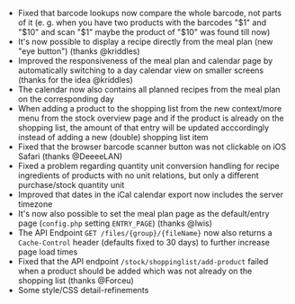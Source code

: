 - Fixed that barcode lookups now compare the whole barcode, not parts of it (e. g. when you have two products with the barcodes "$1" and "$10" and scan "$1" maybe the product of "$10" was found till now)
- It's now possible to display a recipe directly from the meal plan (new "eye button") (thanks @kriddles)
- Improved the responsiveness of the meal plan and calendar page by automatically switching to a day calendar view on smaller screens (thanks for the idea @kriddles)
- The calendar now also contains all planned recipes from the meal plan on the corresponding day
- When adding a product to the shopping list from the new context/more menu from the stock overview page and if the product is already on the shopping list, the amount of that entry will be updated acccordingly instead of adding a new (double) shopping list item
- Fixed that the browser barcode scanner button was not clickable on iOS Safari (thanks @DeeeeLAN)
- Fixed a problem regarding quantity unit conversion handling for recipe ingredients of products with no unit relations, but only a different purchase/stock quantity unit
- Improved that dates in the iCal calendar export now includes the server timezone
- It's now also possible to set the meal plan page as the default/entry page (`config.php` setting `ENTRY_PAGE`) (thanks @lwis)
- The API Endpoint `GET /files/{group}/{fileName}` now also returns a `Cache-Control` header (defaults fixed to 30 days) to further increase page load times
- Fixed that the API endpoint `/stock/shoppinglist/add-product` failed when a product should be added which was not already on the shopping list (thanks @Forceu)
- Some style/CSS detail-refinements
